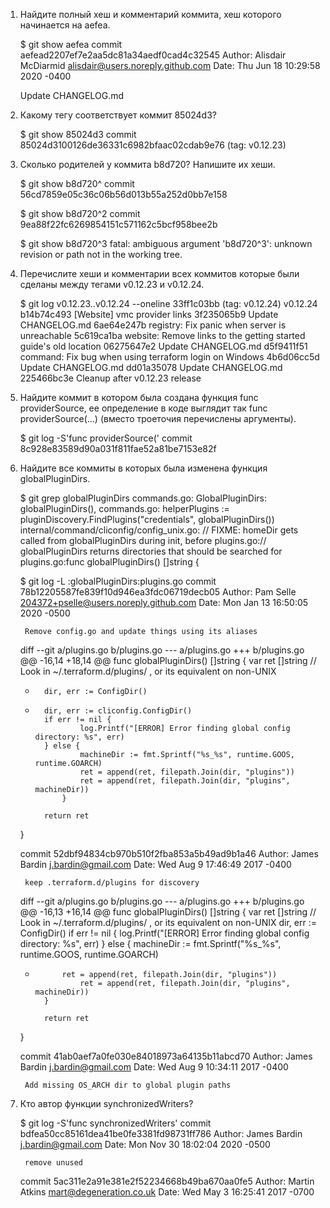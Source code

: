 1. Найдите полный хеш и комментарий коммита, хеш которого начинается на aefea.

    $ git show aefea
    commit aefead2207ef7e2aa5dc81a34aedf0cad4c32545
    Author: Alisdair McDiarmid <alisdair@users.noreply.github.com>
    Date:   Thu Jun 18 10:29:58 2020 -0400

    Update CHANGELOG.md

2. Какому тегу соответствует коммит 85024d3?

    $ git show 85024d3
    commit 85024d3100126de36331c6982bfaac02cdab9e76 (tag: v0.12.23)

3. Сколько родителей у коммита b8d720? Напишите их хеши.

    $ git show b8d720^
    commit 56cd7859e05c36c06b56d013b55a252d0bb7e158

    $ git show b8d720^2
    commit 9ea88f22fc6269854151c571162c5bcf958bee2b

    $ git show b8d720^3
    fatal: ambiguous argument 'b8d720^3': unknown revision or path not in the working tree.

4. Перечислите хеши и комментарии всех коммитов которые были сделаны между тегами v0.12.23 и v0.12.24.

    $ git log v0.12.23..v0.12.24 --oneline
    33ff1c03bb (tag: v0.12.24) v0.12.24
    b14b74c493 [Website] vmc provider links
    3f235065b9 Update CHANGELOG.md
    6ae64e247b registry: Fix panic when server is unreachable
    5c619ca1ba website: Remove links to the getting started guide's old location
    06275647e2 Update CHANGELOG.md
    d5f9411f51 command: Fix bug when using terraform login on Windows
    4b6d06cc5d Update CHANGELOG.md
    dd01a35078 Update CHANGELOG.md
    225466bc3e Cleanup after v0.12.23 release

5. Найдите коммит в котором была создана функция func providerSource, ее определение в коде выглядит так func providerSource(...) (вместо троеточия перечислены аргументы).

    $ git log -S'func providerSource('
    commit 8c928e83589d90a031f811fae52a81be7153e82f

6. Найдите все коммиты в которых была изменена функция globalPluginDirs.

    $ git grep globalPluginDirs
    commands.go:            GlobalPluginDirs: globalPluginDirs(),
    commands.go:    helperPlugins := pluginDiscovery.FindPlugins("credentials", globalPluginDirs())
    internal/command/cliconfig/config_unix.go:              // FIXME: homeDir gets called from globalPluginDirs during init, before
    plugins.go:// globalPluginDirs returns directories that should be searched for
    plugins.go:func globalPluginDirs() []string {

    $ git log -L :globalPluginDirs:plugins.go
    commit 78b12205587fe839f10d946ea3fdc06719decb05
    Author: Pam Selle <204372+pselle@users.noreply.github.com>
    Date:   Mon Jan 13 16:50:05 2020 -0500

        Remove config.go and update things using its aliases

    diff --git a/plugins.go b/plugins.go
    --- a/plugins.go
    +++ b/plugins.go
    @@ -16,14 +18,14 @@
    func globalPluginDirs() []string {
            var ret []string
            // Look in ~/.terraform.d/plugins/ , or its equivalent on non-UNIX
    -       dir, err := ConfigDir()
    +       dir, err := cliconfig.ConfigDir()
            if err != nil {
                    log.Printf("[ERROR] Error finding global config directory: %s", err)
            } else {
                    machineDir := fmt.Sprintf("%s_%s", runtime.GOOS, runtime.GOARCH)
                    ret = append(ret, filepath.Join(dir, "plugins"))
                    ret = append(ret, filepath.Join(dir, "plugins", machineDir))
                }

            return ret
    }

    commit 52dbf94834cb970b510f2fba853a5b49ad9b1a46
    Author: James Bardin <j.bardin@gmail.com>
    Date:   Wed Aug 9 17:46:49 2017 -0400

        keep .terraform.d/plugins for discovery

    diff --git a/plugins.go b/plugins.go
    --- a/plugins.go
    +++ b/plugins.go
    @@ -16,13 +16,14 @@
     func globalPluginDirs() []string {
            var ret []string
            // Look in ~/.terraform.d/plugins/ , or its equivalent on non-UNIX
            dir, err := ConfigDir()
            if err != nil {
                    log.Printf("[ERROR] Error finding global config directory: %s", err)
            } else {
                    machineDir := fmt.Sprintf("%s_%s", runtime.GOOS, runtime.GOARCH)
    +           ret = append(ret, filepath.Join(dir, "plugins"))
                    ret = append(ret, filepath.Join(dir, "plugins", machineDir))
            }

            return ret
    }

    commit 41ab0aef7a0fe030e84018973a64135b11abcd70
    Author: James Bardin <j.bardin@gmail.com>
    Date:   Wed Aug 9 10:34:11 2017 -0400

        Add missing OS_ARCH dir to global plugin paths

7. Кто автор функции synchronizedWriters?

    $ git log -S'func synchronizedWriters'
    commit bdfea50cc85161dea41be0fe3381fd98731ff786
    Author: James Bardin <j.bardin@gmail.com>
    Date:   Mon Nov 30 18:02:04 2020 -0500

        remove unused

    commit 5ac311e2a91e381e2f52234668b49ba670aa0fe5
    Author: Martin Atkins <mart@degeneration.co.uk>
    Date:   Wed May 3 16:25:41 2017 -0700
